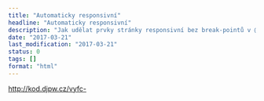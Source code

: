 ```yaml
---
title: "Automaticky responsivní"
headline: "Automaticky responsivní"
description: "Jak udělat prvky stránky responsivní bez break-pointů v @media queries."
date: "2017-03-21"
last_modification: "2017-03-21"
status: 0
tags: []
format: "html"
---
```


http://kod.djpw.cz/vyfc-